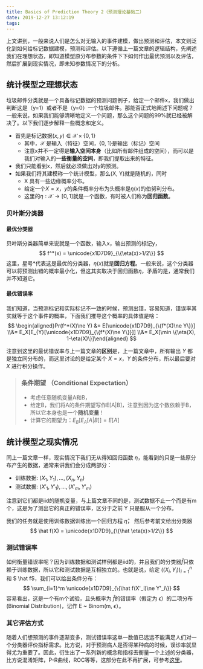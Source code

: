 ```yaml
---
title: Basics of Prediction Theory 2（预测理论基础二）
date: 2019-12-27 13:12:19
tags:
---
```


上文讲到，一般来说人们是怎么对无输入的事件建模，做出预测和评估，本文则泛化到如何给标记数据建模，预测和评估。以下遵循上一篇文章的逻辑结构，先阐述我们在理想状态，即知道模型原分布参数的条件下下如何作出最优预测以及评估，然后扩展到现实情况，即未知参数情况下的分析。

<!--more-->

## 统计模型之理想状态

垃圾邮件分类就是一个具备标记数据的预测问题例子，给定一个邮件x，我们做出判断这是（y=1）或者不是（y=0）一个垃圾邮件。那能否正式地阐述下问题呢？一般来说，如果我们能够清晰地定义一个问题，那么这个问题的99%就已经被解决了。以下我们逐步解释一些概念和定义。

* 首先是标记数据$(x, y) \in \mathcal{X}\times\{0, 1\}$
  * 其中，$\mathcal{X}$ 是输入（特征）空间，{0, 1}是输出（标记）空间
  * 注意x并不一定得是**输入空间本身**（比如所有邮件组成的空间），而可以是我们对输入的**一些衡量的空间**，即我们提取出来的特征。
* 我们只能看到x，然后就必须做出对y的预测。
* 如果我们将其建模称一个统计模型，那么(X, Y)就是随机的，同时
  * X 具有一些边缘概率分布。
  * 给定一个$X=x$，$y$的条件概率分布为头概率是$\eta(x)$的伯努利分布。
  * 这里的$\eta: \mathcal{X} \rightarrow [0, 1]$就是一个函数，有时被人们称为**回归函数**。

### 贝叶斯分类器

#### 最优分类器

贝叶斯分类器简单来说就是一个函数，输入x，输出预测的标记y，
$$
f^*(x) = \unicode{x1D7D9}_{\{\eta(x)>1/2\}}
$$
这里，星号\*代表这是最优的分类器，$\eta(x)$就是**回归方程**。一般来说，这个分类器可以将预测出错的概率最小化，但这其实取决于回归函数$\eta$，矛盾的是，通常我们并不知道它。

#### 最优错误率

我们知道，当预测标记和实际标记不一致的时候，预测出错，容易知道，错误率其实就等于这个事件的概率，下面我们推导这个概率的具体值是啥：
$$
\begin{aligned}Pr(f^*(X)\ne Y) &= E[\unicode{x1D7D9}_{\{f*(X)\ne Y\}}] \\&= E_X[E_{Y}[\unicode{x1D7D9}_{\{f*(X)\ne Y\}}]] \\&= E_X[\min \{\eta(X), 1-\eta(X)\}]\end{aligned}
$$

注意到这里的最优错误率与上一篇文章的**区别**是，上一篇文章中，所有输出 $Y$ 都是独立同分布的，而这里讨论的是给定某个 $X=x$，$Y$ 的条件分布，所以最后要对 $X$ 进行积分操作。




> ### 条件期望 （Conditional Expectation）
>
> - 考虑任意随机变量A和B，
> - 给定B，我们将A的条件期望写作E[A|B]，注意到因为这个数依赖于B，所以它本身也是一个**随机变量**！
> - 计算它的期望为：$E_B[E_A[A|B]] = E[A]$



## 统计模型之现实情况

同上一篇文章一样，现实情况下我们无从得知回归函数 $\eta$，能看到的只是一些原分布产生的数据，通常来讲我们会分成两部分：

* 训练数据: $(X_1, Y_1), \ldots, (X_n, Y_n)$
* 测试数据: $(X'_1, Y'_1), \ldots, (X'_m, Y'_m)$

注意到它们都是iid的随机变量，与上篇文章不同的是，测试数据不止一个而是有m个，这是为了测出它的真正的错误率，区分于之前 Y 只是服从一个分布。

我们的任务就是使用训练数据训练出一个回归方程 $\hat \eta$， 然后参考前文给出分类器
$$
\hat f(X) = \unicode{x1D7D9}_{\{\hat \eta(x)>1/2\}}
$$

### 测试错误率

如何衡量错误率呢？因为训练数据和测试样例都是iid的，并且我们的分类器$\hat f$只依赖于训练数据，所以它和测试数据是互相独立的。也就是说，给定 $((X_i, Y_i))_{i=1}^n$和 $ \hat f$，我们可以给出条件分布：
$$
\sum_{i=1}^m \unicode{x1D7D9}_{\{\hat f(X'_i)\ne Y'_i\}}
$$
容易看出，这是一个有m个试验，且头概率为 $\hat f$的错误率（假定为 $\epsilon$）的二项分布 (Binomial Distribution)，记作 E ~ Binom(m, $\epsilon$）。

### 其它评估方式

随着人们想预测的事件逐渐变多，测试错误率这单一数值已远远不能满足人们对一个分类器评价指标需求。比方说，对于预测病人是否得某种病的时候，误诊率就显得尤为重要了。因此，衍生出了一系列新的概念和指标去衡量一个上述的分类器，比方说混淆矩阵，P-R曲线，ROC等等，这部分在此不再扩展，可参考[这里](https://crysple.github.io/2018/03/12/2018-03-12-模型的评估和选择/#查准率Precision、查全率Recall)。

